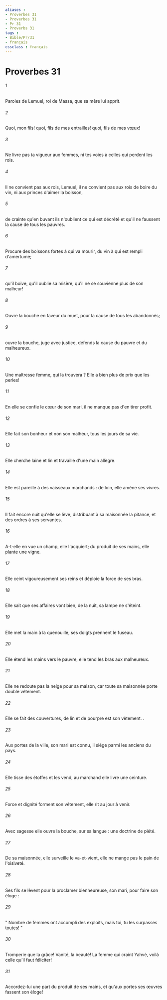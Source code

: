 ```yaml
---
aliases : 
- Proverbes 31
- Proverbes 31
- Pr 31
- Proverbs 31
tags : 
- Bible/Pr/31
- français
cssclass : français
---
```


# Proverbes 31

###### 1
Paroles de Lemuel, roi de Massa, que sa mère lui apprit. 
###### 2
Quoi, mon fils! quoi, fils de mes entrailles! quoi, fils de mes vœux! 
###### 3
Ne livre pas ta vigueur aux femmes, ni tes voies à celles qui perdent les rois. 
###### 4
Il ne convient pas aux rois, Lemuel, il ne convient pas aux rois de boire du vin, ni aux princes d'aimer la boisson, 
###### 5
de crainte qu'en buvant ils n'oublient ce qui est décrété et qu'il ne faussent la cause de tous les pauvres. 
###### 6
Procure des boissons fortes à qui va mourir, du vin à qui est rempli d'amertume; 
###### 7
qu'il boive, qu'il oublie sa misère, qu'il ne se souvienne plus de son malheur! 
###### 8
Ouvre la bouche en faveur du muet, pour la cause de tous les abandonnés; 
###### 9
ouvre la bouche, juge avec justice, défends la cause du pauvre et du malheureux. 
###### 10
Une maîtresse femme, qui la trouvera ? Elle a bien plus de prix que les perles! 
###### 11
En elle se confie le cœur de son mari, il ne manque pas d'en tirer profit. 
###### 12
Elle fait son bonheur et non son malheur, tous les jours de sa vie. 
###### 13
Elle cherche laine et lin et travaille d'une main allègre. 
###### 14
Elle est pareille à des vaisseaux marchands : de loin, elle amène ses vivres. 
###### 15
Il fait encore nuit qu'elle se lève, distribuant à sa maisonnée la pitance, et des ordres à ses servantes. 
###### 16
A-t-elle en vue un champ, elle l'acquiert; du produit de ses mains, elle plante une vigne. 
###### 17
Elle ceint vigoureusement ses reins et déploie la force de ses bras. 
###### 18
Elle sait que ses affaires vont bien, de la nuit, sa lampe ne s'éteint. 
###### 19
Elle met la main à la quenouille, ses doigts prennent le fuseau. 
###### 20
Elle étend les mains vers le pauvre, elle tend les bras aux malheureux. 
###### 21
Elle ne redoute pas la neige pour sa maison, car toute sa maisonnée porte double vêtement. 
###### 22
Elle se fait des couvertures, de lin et de pourpre est son vêtement. . 
###### 23
Aux portes de la ville, son mari est connu, il siège parmi les anciens du pays. 
###### 24
Elle tisse des étoffes et les vend, au marchand elle livre une ceinture. 
###### 25
Force et dignité forment son vêtement, elle rit au jour à venir. 
###### 26
Avec sagesse elle ouvre la bouche, sur sa langue : une doctrine de piété. 
###### 27
De sa maisonnée, elle surveille le va-et-vient, elle ne mange pas le pain de l'oisiveté. 
###### 28
Ses fils se lèvent pour la proclamer bienheureuse, son mari, pour faire son éloge : 
###### 29
" Nombre de femmes ont accompli des exploits, mais toi, tu les surpasses toutes! " 
###### 30
Tromperie que la grâce! Vanité, la beauté! La femme qui craint Yahvé, voilà celle qu'il faut féliciter! 
###### 31
Accordez-lui une part du produit de ses mains, et qu'aux portes ses œuvres fassent son éloge! 
